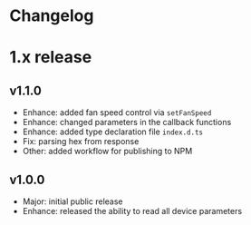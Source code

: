 Changelog
=========

# 1.x release

## v1.1.0

- Enhance: added fan speed control via `setFanSpeed`
- Enhance: changed parameters in the callback functions
- Enhance: added type declaration file `index.d.ts`
- Fix: parsing hex from response
- Other: added workflow for publishing to NPM

## v1.0.0

- Major: initial public release
- Enhance: released the ability to read all device parameters

